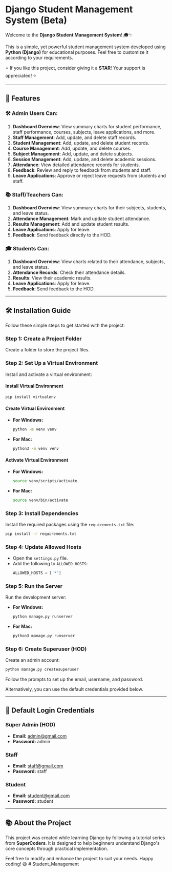 # Django Student Management System (Beta)
Welcome to the **Django Student Management System**! 🎓✨

This is a simple, yet powerful student management system developed using **Python (Django)** for educational purposes. Feel free to customize it according to your requirements.

⭐️ If you like this project, consider giving it a **STAR**! Your support is appreciated! ⭐️

---

## 🚀 Features

### 🛠️ Admin Users Can:
1. **Dashboard Overview**: View summary charts for student performance, staff performance, courses, subjects, leave applications, and more.
2. **Staff Management**: Add, update, and delete staff records.
3. **Student Management**: Add, update, and delete student records.
4. **Course Management**: Add, update, and delete courses.
5. **Subject Management**: Add, update, and delete subjects.
6. **Session Management**: Add, update, and delete academic sessions.
7. **Attendance**: View detailed attendance records for students.
8. **Feedback**: Review and reply to feedback from students and staff.
9. **Leave Applications**: Approve or reject leave requests from students and staff.

### 📚 Staff/Teachers Can:
1. **Dashboard Overview**: View summary charts for their subjects, students, and leave status.
2. **Attendance Management**: Mark and update student attendance.
3. **Results Management**: Add and update student results.
4. **Leave Applications**: Apply for leave.
5. **Feedback**: Send feedback directly to the HOD.

### 🎓 Students Can:
1. **Dashboard Overview**: View charts related to their attendance, subjects, and leave status.
2. **Attendance Records**: Check their attendance details.
3. **Results**: View their academic results.
4. **Leave Applications**: Apply for leave.
5. **Feedback**: Send feedback to the HOD.

---

## 🛠️ Installation Guide

Follow these simple steps to get started with the project:

### Step 1: Create a Project Folder
Create a folder to store the project files.

### Step 2: Set Up a Virtual Environment
Install and activate a virtual environment:

#### Install Virtual Environment
```bash
pip install virtualenv
```

#### Create Virtual Environment
- **For Windows:**
  ```bash
  python -m venv venv
  ```
- **For Mac:**
  ```bash
  python3 -m venv venv
  ```

#### Activate Virtual Environment
- **For Windows:**
  ```bash
  source venv/scripts/activate
  ```
- **For Mac:**
  ```bash
  source venv/bin/activate
  ```

### Step 3: Install Dependencies
Install the required packages using the `requirements.txt` file:
```bash
pip install -r requirements.txt
```

### Step 4: Update Allowed Hosts
- Open the `settings.py` file.
- Add the following to `ALLOWED_HOSTS`:
  ```python
  ALLOWED_HOSTS = ['*']
  ```

### Step 5: Run the Server
Run the development server:
- **For Windows:**
  ```bash
  python manage.py runserver
  ```
- **For Mac:**
  ```bash
  python3 manage.py runserver
  ```

### Step 6: Create Superuser (HOD)
Create an admin account:
```bash
python manage.py createsuperuser
```
Follow the prompts to set up the email, username, and password.

Alternatively, you can use the default credentials provided below.

---

## 🔑 Default Login Credentials

### Super Admin (HOD)
- **Email:** admin@gmail.com
- **Password:** admin

### Staff
- **Email:** staff@gmail.com
- **Password:** staff

### Student
- **Email:** student@gmail.com
- **Password:** student

---

## 📚 About the Project
This project was created while learning Django by following a tutorial series from **SuperCoders**. It is designed to help beginners understand Django's core concepts through practical implementation.

Feel free to modify and enhance the project to suit your needs. Happy coding! 😃
#   S t u d e n t _ M a n a g e m e n t  
 